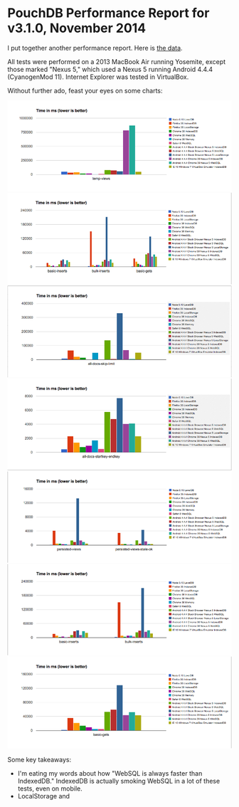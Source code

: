 PouchDB Performance Report for v3.1.0, November 2014
===========

I put together another performance report. Here is [the data](https://docs.google.com/spreadsheets/d/1SNEDvnoy7K3DeQzi5GRdPN-PVIEl7XutjL8WOihuZlw/edit?usp=sharing).

All tests were performed on a 2013 MacBook Air running Yosemite, except those marked "Nexus 5," which used a Nexus 5 running Android 4.4.4 (CyanogenMod 11). Internet Explorer was tested in VirtualBox.

Without further ado, feast your eyes on some charts:

![chart2](chart2.png)
![chart3](chart3.png)
![chart4](chart4.png)
![chart5](chart5.png)
![chart6](chart6.png)
![chart7](chart7.png)
![chart8](chart8.png)

Some key takeaways:

* I'm eating my words about how "WebSQL is always faster than IndexedDB." IndexedDB is actually smoking WebSQL in a lot of these tests, even on mobile.
* LocalStorage and 